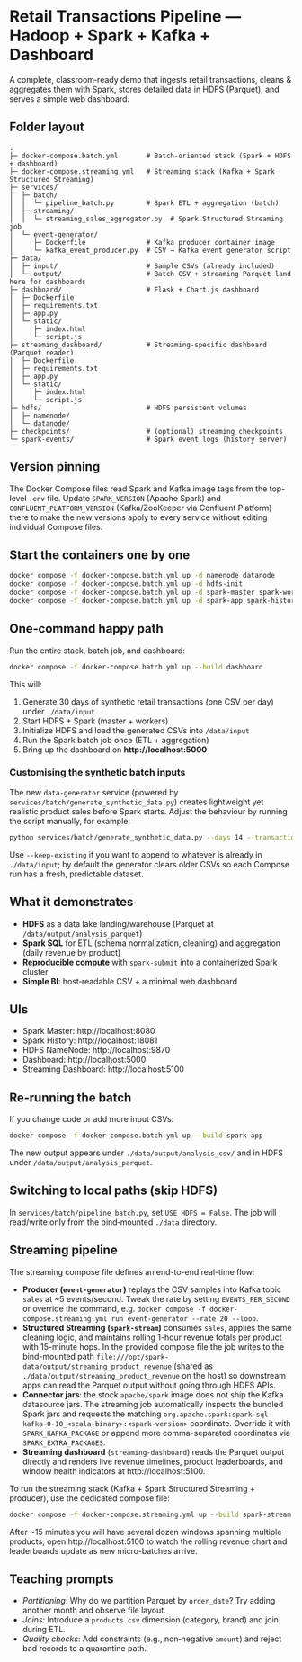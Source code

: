 # Retail Transactions Pipeline — Hadoop + Spark + Kafka + Dashboard

A complete, classroom‑ready demo that ingests retail transactions, cleans & aggregates them with Spark, stores detailed data in HDFS (Parquet), and serves a simple web dashboard.

## Folder layout
```
.
├─ docker-compose.batch.yml       # Batch-oriented stack (Spark + HDFS + dashboard)
├─ docker-compose.streaming.yml   # Streaming stack (Kafka + Spark Structured Streaming)
├─ services/
│  ├─ batch/
│  │  └─ pipeline_batch.py        # Spark ETL + aggregation (batch)
│  ├─ streaming/
│  │  └─ streaming_sales_aggregator.py  # Spark Structured Streaming job
│  └─ event-generator/
│     ├─ Dockerfile               # Kafka producer container image
│     └─ kafka_event_producer.py  # CSV → Kafka event generator script
├─ data/
│  ├─ input/                      # Sample CSVs (already included)
│  └─ output/                     # Batch CSV + streaming Parquet land here for dashboards
├─ dashboard/                     # Flask + Chart.js dashboard
│  ├─ Dockerfile
│  ├─ requirements.txt
│  ├─ app.py
│  └─ static/
│     ├─ index.html
│     └─ script.js
├─ streaming_dashboard/           # Streaming-specific dashboard (Parquet reader)
│  ├─ Dockerfile
│  ├─ requirements.txt
│  ├─ app.py
│  └─ static/
│     ├─ index.html
│     └─ script.js
├─ hdfs/                          # HDFS persistent volumes
│  ├─ namenode/
│  └─ datanode/
├─ checkpoints/                   # (optional) streaming checkpoints
└─ spark-events/                  # Spark event logs (history server)
```

## Version pinning

The Docker Compose files read Spark and Kafka image tags from the top-level `.env` file. Update `SPARK_VERSION` (Apache
Spark) and `CONFLUENT_PLATFORM_VERSION` (Kafka/ZooKeeper via Confluent Platform) there to make the new versions apply to
every service without editing individual Compose files.

## Start the containers one by one
```bash
docker compose -f docker-compose.batch.yml up -d namenode datanode
docker compose -f docker-compose.batch.yml up -d hdfs-init
docker compose -f docker-compose.batch.yml up -d spark-master spark-worker-1 spark-worker-2
docker compose -f docker-compose.batch.yml up -d spark-app spark-history-server dashboard
```

## One‑command happy path
Run the entire stack, batch job, and dashboard:
```bash
docker compose -f docker-compose.batch.yml up --build dashboard
```
This will:
1. Generate 30 days of synthetic retail transactions (one CSV per day) under `./data/input`
2. Start HDFS + Spark (master + workers)
3. Initialize HDFS and load the generated CSVs into `/data/input`
4. Run the Spark batch job once (ETL + aggregation)
5. Bring up the dashboard on **http://localhost:5000**

### Customising the synthetic batch inputs

The new `data-generator` service (powered by `services/batch/generate_synthetic_data.py`) creates lightweight yet
realistic product sales before Spark starts. Adjust the behaviour by running the script manually, for example:

```bash
python services/batch/generate_synthetic_data.py --days 14 --transactions-per-day 24 --start-date 2025-01-01
```

Use `--keep-existing` if you want to append to whatever is already in `./data/input`; by default the generator clears
older CSVs so each Compose run has a fresh, predictable dataset.

## What it demonstrates
- **HDFS** as a data lake landing/warehouse (Parquet at `/data/output/analysis_parquet`)
- **Spark SQL** for ETL (schema normalization, cleaning) and aggregation (daily revenue by product)
- **Reproducible compute** with `spark-submit` into a containerized Spark cluster
- **Simple BI**: host‑readable CSV + a minimal web dashboard

## UIs
- Spark Master: http://localhost:8080
- Spark History: http://localhost:18081
- HDFS NameNode: http://localhost:9870
- Dashboard: http://localhost:5000
- Streaming Dashboard: http://localhost:5100

## Re‑running the batch
If you change code or add more input CSVs:
```bash
docker compose -f docker-compose.batch.yml up --build spark-app
```
The new output appears under `./data/output/analysis_csv/` and in HDFS under `/data/output/analysis_parquet`.

## Switching to local paths (skip HDFS)
In `services/batch/pipeline_batch.py`, set `USE_HDFS = False`. The job will read/write only from the bind‑mounted `./data` directory.

## Streaming pipeline

The streaming compose file defines an end-to-end real-time flow:

- **Producer (`event-generator`)** replays the CSV samples into Kafka topic `sales` at ~5 events/second. Tweak the
  rate by setting `EVENTS_PER_SECOND` or override the command, e.g.
  `docker compose -f docker-compose.streaming.yml run event-generator --rate 20 --loop`.
- **Structured Streaming (`spark-stream`)** consumes `sales`, applies the same cleaning logic, and maintains rolling
  1-hour revenue totals per product with 15-minute hops. In the provided compose file the job writes to the bind-mounted
  path `file:///opt/spark-data/output/streaming_product_revenue` (shared as `./data/output/streaming_product_revenue` on the host)
  so downstream apps can read the Parquet output without going through HDFS APIs.
- **Connector jars**: the stock `apache/spark` image does not ship the Kafka datasource jars. The streaming job automatically
  inspects the bundled Spark jars and requests the matching
  `org.apache.spark:spark-sql-kafka-0-10_<scala-binary>:<spark-version>` coordinate. Override it with `SPARK_KAFKA_PACKAGE`
  or append more comma-separated coordinates via `SPARK_EXTRA_PACKAGES`.
- **Streaming dashboard** (`streaming-dashboard`) reads the Parquet output directly and renders live revenue timelines,
  product leaderboards, and window health indicators at http://localhost:5100.

To run the streaming stack (Kafka + Spark Structured Streaming + producer), use the dedicated compose file:

```bash
docker compose -f docker-compose.streaming.yml up --build spark-stream event-generator streaming-dashboard
```

After ~15 minutes you will have several dozen windows spanning multiple products; open http://localhost:5100 to watch the
rolling revenue chart and leaderboards update as new micro-batches arrive.

## Teaching prompts
- *Partitioning*: Why do we partition Parquet by `order_date`? Try adding another month and observe file layout.
- *Joins*: Introduce a `products.csv` dimension (category, brand) and join during ETL.
- *Quality checks*: Add constraints (e.g., non‑negative `amount`) and reject bad records to a quarantine path.
